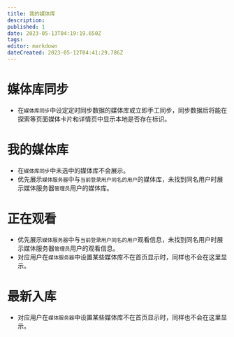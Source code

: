 ```yaml
---
title: 我的媒体库
description: 
published: 1
date: 2023-05-13T04:19:19.650Z
tags: 
editor: markdown
dateCreated: 2023-05-12T04:41:29.786Z
---
```


# 媒体库同步

- 在`媒体库同步`中设定定时同步数据的媒体库或立即手工同步，同步数据后将能在探索等页面媒体卡片和详情页中显示本地是否存在标识。

# 我的媒体库

- 在`媒体库同步`中未选中的媒体库不会展示。
- 优先展示`媒体服务器`中与`当前登录用户同名的用户`的媒体库，未找到同名用户时展示媒体服务器`管理员`用户的媒体库。

# 正在观看

- 优先展示`媒体服务器`中与`当前登录用户同名的用户`观看信息，未找到同名用户时展示媒体服务器`管理员`用户的观看信息。
- 对应用户在`媒体服务器`中设置某些媒体库不在首页显示时，同样也不会在这里显示。

# 最新入库
- 对应用户在`媒体服务器`中设置某些媒体库不在首页显示时，同样也不会在这里显示。